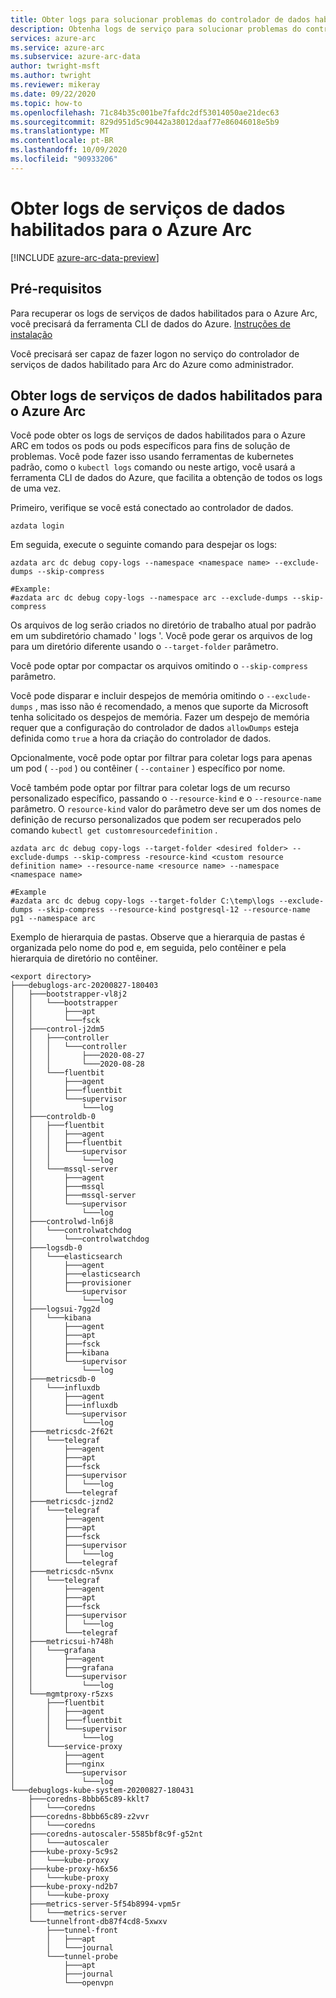 ```yaml
---
title: Obter logs para solucionar problemas do controlador de dados habilitado para o Azure Arc
description: Obtenha logs de serviço para solucionar problemas do controlador de dados habilitado para Arc do Azure.
services: azure-arc
ms.service: azure-arc
ms.subservice: azure-arc-data
author: twright-msft
ms.author: twright
ms.reviewer: mikeray
ms.date: 09/22/2020
ms.topic: how-to
ms.openlocfilehash: 71c84b35c001be7fafdc2df53014050ae21dec63
ms.sourcegitcommit: 829d951d5c90442a38012daaf77e86046018e5b9
ms.translationtype: MT
ms.contentlocale: pt-BR
ms.lasthandoff: 10/09/2020
ms.locfileid: "90933206"
---
```

# <a name="get-azure-arc-enabled-data-services-logs"></a>Obter logs de serviços de dados habilitados para o Azure Arc

[!INCLUDE [azure-arc-data-preview](../../../includes/azure-arc-data-preview.md)]

## <a name="prerequisites"></a>Pré-requisitos

Para recuperar os logs de serviços de dados habilitados para o Azure Arc, você precisará da ferramenta CLI de dados do Azure. [Instruções de instalação](./install-client-tools.md)

Você precisará ser capaz de fazer logon no serviço do controlador de serviços de dados habilitado para Arc do Azure como administrador.

## <a name="get-azure-arc-enabled-data-services-logs"></a>Obter logs de serviços de dados habilitados para o Azure Arc

Você pode obter os logs de serviços de dados habilitados para o Azure ARC em todos os pods ou pods específicos para fins de solução de problemas.  Você pode fazer isso usando ferramentas de kubernetes padrão, como o `kubectl logs` comando ou neste artigo, você usará a ferramenta CLI de dados do Azure, que facilita a obtenção de todos os logs de uma vez.

Primeiro, verifique se você está conectado ao controlador de dados.

```console
azdata login
```

Em seguida, execute o seguinte comando para despejar os logs:
```console
azdata arc dc debug copy-logs --namespace <namespace name> --exclude-dumps --skip-compress

#Example:
#azdata arc dc debug copy-logs --namespace arc --exclude-dumps --skip-compress
```

Os arquivos de log serão criados no diretório de trabalho atual por padrão em um subdiretório chamado ' logs '.  Você pode gerar os arquivos de log para um diretório diferente usando o `--target-folder` parâmetro.

Você pode optar por compactar os arquivos omitindo o `--skip-compress` parâmetro.

Você pode disparar e incluir despejos de memória omitindo o `--exclude-dumps` , mas isso não é recomendado, a menos que suporte da Microsoft tenha solicitado os despejos de memória.  Fazer um despejo de memória requer que a configuração do controlador de dados `allowDumps` esteja definida como `true` a hora da criação do controlador de dados.

Opcionalmente, você pode optar por filtrar para coletar logs para apenas um pod ( `--pod` ) ou contêiner ( `--container` ) específico por nome.

Você também pode optar por filtrar para coletar logs de um recurso personalizado específico, passando o `--resource-kind` e o `--resource-name` parâmetro.  O `resource-kind` valor do parâmetro deve ser um dos nomes de definição de recurso personalizados que podem ser recuperados pelo comando `kubectl get customresourcedefinition` .

```console
azdata arc dc debug copy-logs --target-folder <desired folder> --exclude-dumps --skip-compress -resource-kind <custom resource definition name> --resource-name <resource name> --namespace <namespace name>

#Example
#azdata arc dc debug copy-logs --target-folder C:\temp\logs --exclude-dumps --skip-compress --resource-kind postgresql-12 --resource-name pg1 --namespace arc
```

Exemplo de hierarquia de pastas.  Observe que a hierarquia de pastas é organizada pelo nome do pod e, em seguida, pelo contêiner e pela hierarquia de diretório no contêiner.

```console
<export directory>
├───debuglogs-arc-20200827-180403
│   ├───bootstrapper-vl8j2
│   │   └───bootstrapper
│   │       ├───apt
│   │       └───fsck
│   ├───control-j2dm5
│   │   ├───controller
│   │   │   └───controller
│   │   │       ├───2020-08-27
│   │   │       └───2020-08-28
│   │   └───fluentbit
│   │       ├───agent
│   │       ├───fluentbit
│   │       └───supervisor
│   │           └───log
│   ├───controldb-0
│   │   ├───fluentbit
│   │   │   ├───agent
│   │   │   ├───fluentbit
│   │   │   └───supervisor
│   │   │       └───log
│   │   └───mssql-server
│   │       ├───agent
│   │       ├───mssql
│   │       ├───mssql-server
│   │       └───supervisor
│   │           └───log
│   ├───controlwd-ln6j8
│   │   └───controlwatchdog
│   │       └───controlwatchdog
│   ├───logsdb-0
│   │   └───elasticsearch
│   │       ├───agent
│   │       ├───elasticsearch
│   │       ├───provisioner
│   │       └───supervisor
│   │           └───log
│   ├───logsui-7gg2d
│   │   └───kibana
│   │       ├───agent
│   │       ├───apt
│   │       ├───fsck
│   │       ├───kibana
│   │       └───supervisor
│   │           └───log
│   ├───metricsdb-0
│   │   └───influxdb
│   │       ├───agent
│   │       ├───influxdb
│   │       └───supervisor
│   │           └───log
│   ├───metricsdc-2f62t
│   │   └───telegraf
│   │       ├───agent
│   │       ├───apt
│   │       ├───fsck
│   │       ├───supervisor
│   │       │   └───log
│   │       └───telegraf
│   ├───metricsdc-jznd2
│   │   └───telegraf
│   │       ├───agent
│   │       ├───apt
│   │       ├───fsck
│   │       ├───supervisor
│   │       │   └───log
│   │       └───telegraf
│   ├───metricsdc-n5vnx
│   │   └───telegraf
│   │       ├───agent
│   │       ├───apt
│   │       ├───fsck
│   │       ├───supervisor
│   │       │   └───log
│   │       └───telegraf
│   ├───metricsui-h748h
│   │   └───grafana
│   │       ├───agent
│   │       ├───grafana
│   │       └───supervisor
│   │           └───log
│   └───mgmtproxy-r5zxs
│       ├───fluentbit
│       │   ├───agent
│       │   ├───fluentbit
│       │   └───supervisor
│       │       └───log
│       └───service-proxy
│           ├───agent
│           ├───nginx
│           └───supervisor
│               └───log
└───debuglogs-kube-system-20200827-180431
    ├───coredns-8bbb65c89-kklt7
    │   └───coredns
    ├───coredns-8bbb65c89-z2vvr
    │   └───coredns
    ├───coredns-autoscaler-5585bf8c9f-g52nt
    │   └───autoscaler
    ├───kube-proxy-5c9s2
    │   └───kube-proxy
    ├───kube-proxy-h6x56
    │   └───kube-proxy
    ├───kube-proxy-nd2b7
    │   └───kube-proxy
    ├───metrics-server-5f54b8994-vpm5r
    │   └───metrics-server
    └───tunnelfront-db87f4cd8-5xwxv
        ├───tunnel-front
        │   ├───apt
        │   └───journal
        └───tunnel-probe
            ├───apt
            ├───journal
            └───openvpn
```